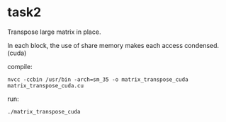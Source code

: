 # task2
Transpose large matrix in place. 

In each block, the use of share memory makes each access condensed. (cuda)

compile:

`nvcc -ccbin /usr/bin -arch=sm_35 -o matrix_transpose_cuda matrix_transpose_cuda.cu`

run:

`./matrix_transpose_cuda`
